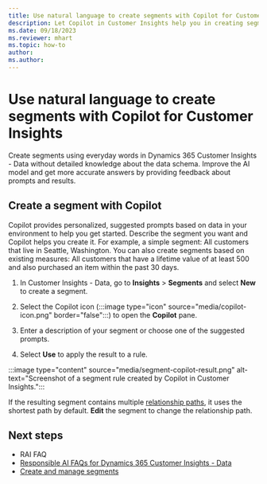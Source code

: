 ```yaml
---
title: Use natural language to create segments with Copilot for Customer Insights
description: Let Copilot in Customer Insights help you in creating segments based on data in your environment.
ms.date: 09/18/2023
ms.reviewer: mhart
ms.topic: how-to
author: 
ms.author: 
---
```


# Use natural language to create segments with Copilot for Customer Insights

Create segments using everyday words in Dynamics 365 Customer Insights - Data without detailed knowledge about the data schema. Improve the AI model and get more accurate answers by providing feedback about prompts and results.

## Create a segment with Copilot

Copilot provides personalized, suggested prompts based on data in your environment to help you get started. Describe the segment you want and Copilot helps you create it. For example, a simple segment: All customers that live in Seattle, Washington. You can also create segments based on existing measures: All customers that have a lifetime value of at least 500 and also purchased an item within the past 30 days.

1. In Customer Insights - Data, go to **Insights** > **Segments** and select **New** to create a segment.

1. Select the Copilot icon (:::image type="icon" source="media/copilot-icon.png" border="false":::) to open the **Copilot** pane.

1. Enter a description of your segment or choose one of the suggested prompts.

1. Select **Use** to apply the result to a rule.

:::image type="content" source="media/segment-copilot-result.png" alt-text="Screenshot of a segment rule created by Copilot in Customer Insights.":::

If the resulting segment contains multiple [relationship paths](relationships.md), it uses the shortest path by default. **Edit** the segment to change the relationship path.  

## Next steps

- RAI FAQ
- [Responsible AI FAQs for Dynamics 365 Customer Insights - Data](responsible-ai-overview.md)
- [Create and manage segments](segments.md)